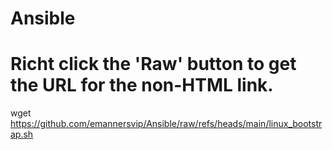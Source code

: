 # Ansible
# Richt click the 'Raw' button to get the URL for the non-HTML link.
wget https://github.com/emannersvip/Ansible/raw/refs/heads/main/linux_bootstrap.sh
